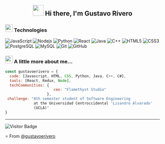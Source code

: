 <h2 align="center"><img src="https://media.giphy.com/media/EzNwZBbRMFW01B4Cvu/giphy.gif" width="35"> Hi there, I'm Gustavo Rivero</h2>

<h3><img src="https://media.giphy.com/media/WFZvB7VIXBgiz3oDXE/giphy.gif" width="25"/> Technologies</h3>

  ![JavaScript](https://img.shields.io/badge/-JavaScript-black?style=flat-square&logo=javascript)
  ![Nodejs](https://img.shields.io/badge/-Nodejs-black?style=flat-square&logo=Node.js)
  ![Python](https://img.shields.io/badge/-Python-black?style=flat-square&logo=Python)
  ![React](https://img.shields.io/badge/-React-black?style=flat-square&logo=react)
  ![Java](https://img.shields.io/badge/-java-E34A86?style=flat-square&logo=java)
  ![C++](https://img.shields.io/badge/-C++-00599C?style=flat-square&logo=c)
  ![HTML5](https://img.shields.io/badge/-HTML5-E34F26?style=flat-square&logo=html5&logoColor=white)
  ![CSS3](https://img.shields.io/badge/-CSS3-1572B6?style=flat-square&logo=css3)
  ![PostgreSQL](https://img.shields.io/badge/-PostgreSQL-336791?style=flat-square&logo=postgresql)
  ![MySQL](https://img.shields.io/badge/-MySQL-black?style=flat-square&logo=mysql)
  ![Git](https://img.shields.io/badge/-Git-black?style=flat-square&logo=git)
  ![GitHub](https://img.shields.io/badge/-GitHub-181717?style=flat-square&logo=github)


<h3><img src="https://media.giphy.com/media/J5dm29T4xgwyEnUYYc/giphy.gif" width="25"/> A little more about me...</h3>

```javascript
const gustavoerivero = {
  code: [Javascript, HTML, CSS, Python, Java, C++, C#],
  tools: [React, Redux, Node],
  techCommunities: {
                      ceo: "Flamethyst Studio"
                   },
 challenge: "8th semester student of Software Engineering 
             at the Universidad Centroccidental 'Lisandro Alvarado' 
             (UCLA)"
}
```

---

![Visitor Badge](https://visitor-badge.laobi.icu/badge?page_id=gustavoerivero.gustavoerivero)

⭐️ From [@gustavoerivero](https://github.com/gustavoerivero)
